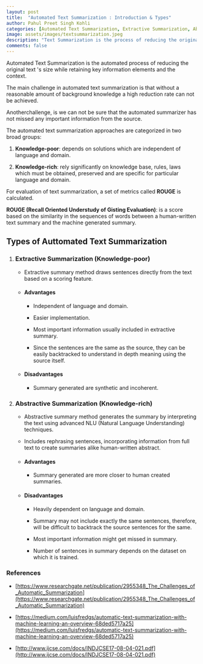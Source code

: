 ```yaml
---
layout: post
title:  "Automated Text Summarization : Introduction & Types"
author: Pahul Preet Singh Kohli
categories: [Automated Text Summarization, Extractive Summarization, Abstractive Summarization, NLU, Natural Language Understanding] 
image: assets/images/textsummarization.jpeg
description: "Text Summarization is the process of reducing the original text 's size while retaining key information elements and the context."
comments: false
---
```





Automated Text Summarization is the automated process of reducing the original text 's size while retaining key information elements and the context.

  

The main challenge in automated text summarization is that without a reasonable amount of background knowledge a high reduction rate can not be achieved. 

Anotherchallenge, is we can not be sure that the automated summarizer has not missed any important information from the source.

  

The automated text summarization approaches are categorized in two broad groups:

  

1.  **Knowledge-poor**: depends on solutions which are independent of language and domain.
    

  

2.  **Knowledge-rich**: rely significantly on knowledge base, rules, laws which must be obtained, preserved and are specific for particular language and domain.
    

  

For evaluation of text summarization, a set of metrics called **ROUGE** is calculated.

**ROUGE (Recall Oriented Understudy of Gisting Evaluation)**: is a score based on the similarity in the sequences of words between a human-written text summary and the machine generated summary.

## Types of Auttomated Text Summarization

1.   ### Extractive Summarization (Knowledge-poor)
		-   Extractive summary method draws sentences directly from the text based on a scoring feature.
		    
	
		-   #### Advantages
		    
	
			-   Independent of language and domain.
			    
			-   Easier implementation.
			    
			-   Most important information usually included in extractive summary.
			    
			-   Since the sentences are the same as the source, they can be easily backtracked to understand in depth meaning using the source itself.
			    

		-   #### Disadvantages
		    

			-   Summary generated are synthetic and incoherent.
			    
  

2.   ### Abstractive Summarization (Knowledge-rich)
    

		-   Abstractive summary method generates the summary by interpreting the text using advanced NLU (Natural Language Understanding) techniques.
		    
		-   Includes rephrasing sentences, incorporating information from full text to create summaries alike human-written abstract.
			    

		  
		-   #### Advantages
		    
	
			-    Summary generated are more closer to human created summaries.      
			   


		-   #### Disadvantages
		    
	
			-   Heavily dependent on language and domain.
			    
			-   Summary may not include exactly the same sentences, therefore, will be difficult to backtrack the source sentences for the same.
			    
			-   Most important information might get missed in summary.
			    
			-   Number of sentences in summary depends on the dataset on which it is trained.
  
### References
  
-   [https://www.researchgate.net/publication/2955348_The_Challenges_of_Automatic_Summarization](https://www.researchgate.net/publication/2955348_The_Challenges_of_Automatic_Summarization)
    
-   [https://medium.com/luisfredgs/automatic-text-summarization-with-machine-learning-an-overview-68ded5717a25](https://medium.com/luisfredgs/automatic-text-summarization-with-machine-learning-an-overview-68ded5717a25)
    
-   [http://www.ijcse.com/docs/INDJCSE17-08-04-021.pdf](http://www.ijcse.com/docs/INDJCSE17-08-04-021.pdf)

